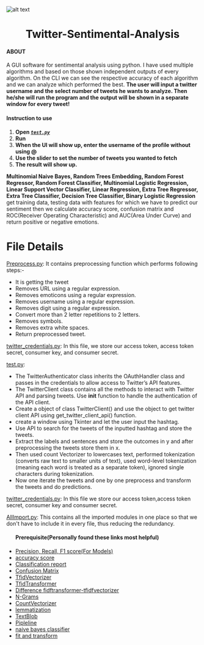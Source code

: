 ![alt text](https://github.com/akbloodadarsh/Twitter-Sentimental-Analysis/blob/master/Twitterlogo.png?raw=true)
<h1 align="center">Twitter-Sentimental-Analysis</h1>

#### ABOUT

A GUI software for sentimental analysis using python. I have used multiple algorithms and based on those shown independent outputs of every algorithm. On the CLI we can see the respective accuracy of each algorithm and we can analyze which performed the best. **The user will input a twitter username and the select number of tweets he wants to analyze. Then he/she will run the program and the output will be shown in a separate window for every tweet!**

#### Instruction to use
1. **Open [_`test.py`_](https://github.com/akbloodadarsh/Twitter-Sentimental-Analysis/blob/master/test.py)**
2. **Run**
3. **When the UI will show up, enter the username of the profile without using @**
4. **Use the slider to set the number of tweets you wanted to fetch**
5. **The result will show up.**

**Multinomial Naive Bayes, Random Trees Embedding, Random Forest Regressor, Random Forest Classifier, Multinomial Logistic Regression, Linear Support Vector Classifier, Linear Regression, Extra Tree Regressor, Extra Tree Classifier, Decision Tree Classifier, Binary Logistic Regression** get training data, testing data with features for which we have to predict our sentiment then we calculate accuracy score, confusion matrix and ROC(Receiver Operating Characteristic) and AUC(Area Under Curve) and return positive or negative emotions.

# File Details

<a href="https://github.com/akbloodadarsh/Negative-Tweet-Reporter-Automatic/blob/master/PreProcess.py">Preprocess.py</a>: It contains preprocessing function which performs following steps:- 
- It is getting the tweet  
- Removes URL using a regular expression.
- Removes emoticons using a regular expression.
- Removes username using a regular expression.
- Removes digit using a regular expression.
- Convert more than 2 letter repetitions to 2 letters.
- Removes symbols.
- Removes extra white spaces.
- Return preprocessed tweet.

<a href="https://github.com/akbloodadarsh/Negative-Tweet-Reporter-Automatic/blob/master/twitter_credentials.py">twitter_credentials.py</a>: 
In this file, we store our access token, access token secret, consumer key, and consumer secret.

<a href="https://github.com/akbloodadarsh/Twitter-Sentimental-Analysis/blob/master/test.py">test.py</a>: 
- The TwitterAuthenticator class inherits the OAuthHandler class and passes in the credentials to allow access to Twitter’s API features.
- The TwitterClient class contains all the methods to interact with Twitter API and parsing tweets. Use __init__ function to handle the authentication of the API client.
- Create a object of class TwitterClient() and use the object to get twitter client API using get_twitter_client_api() function.
- create a window using Tkinter and let the user input the hashtag.
- Use API to search for the tweets of the inputted hashtag and store the tweets.
- Extract the labels and sentences and store the outcomes in y and after preprocessing the tweets store them in x.
- Then used count Vectorizer to lowercases text, performed tokenization (converts raw text to smaller units of text), used word-level tokenization (meaning each word is treated as a separate token), ignored single characters during tokenization.
- Now one iterate the tweets and one by one preprocess and transform the tweets and do predictions.

<a href="https://github.com/akbloodadarsh/Twitter-Sentimental-Analysis/blob/master/twitter_credentials.py">twitter_credentials.py</a>: In this file we store our access token,access token secret, consumer key and consumer secret.

<a href="https://github.com/akbloodadarsh/Twitter-Sentimental-Analysis/blob/master/AllImport.py">AllImport.py</a>: This contains all the imported modules in one place so that we don't have to include it in every file, thus reducing the redundancy.

<ul>
  
 #### Prerequisite(Personally found these links most helpful)
<li>	<a href="https://muthu.co/understanding-the-classification-report-in-sklearn/#:~:text=A%20Classification%20report%20is%20used,predictions%20from%20a%20classification%20algorithm.&text=The%20report%20shows%20the%20main,positives%2C%20true%20and%20false%20negatives.">Precision, Recall, F1 score(For Models)</a></li>
<li> <a href="https://scikit-learn.org/stable/modules/generated/sklearn.metrics.accuracy_score.html#:~:text=sklearn.metrics.,set%20of%20labels%20in%20y_true.">accuracy score</a></li>
<li>	<a href="https://muthu.co/understanding-the-classification-report-in-sklearn/#:~:text=A%20Classification%20report%20is%20used,predictions%20from%20a%20classification%20algorithm.&text=The%20report%20shows%20the%20main,positives%2C%20true%20and%20false%20negatives.">Classification report </a></li>
<li>	<a href="https://towardsdatascience.com/understanding-confusion-matrix-a9ad42dcfd62">Confusion Matrix</a></li>
<li>	<a href="https://scikit-learn.org/stable/modules/generated/sklearn.feature_extraction.text.TfidfVectorizer.html">TfidVectorizer</a></li>
<li>	<a href="https://scikit-learn.org/stable/modules/generated/sklearn.feature_extraction.text.TfidfTransformer.html">TfidTransformer</a></li>
<li>	<a href="http://kavita-ganesan.com/tfidftransformer-tfidfvectorizer-usage-differences/#.Xu9xuXUzaT_">Difference fidftransformer-tfidfvectorizer</a></li>
<li>	<a href="https://kavita-ganesan.com/what-are-n-grams/">N-Grams</a></li>
<li>	<a href="https://kavita-ganesan.com/how-to-use-countvectorizer/#.Xu9m0HUzaT8">CountVectorizer</a></li>
<li>	<a href="https://www.nltk.org/_modules/nltk/stem/wordnet.html">lemmatization</a></li>
<li>	<a href="https://textblob.readthedocs.io/en/dev/">TextBlob</a></li>
<li>	<a href="https://stackoverflow.com/questions/33091376/python-what-is-exactly-sklearn-pipeline-pipeline">Pipleline</a></li>
<li>	<a href="https://www.geeksforgeeks.org/naive-bayes-classifiers/">naive bayes classifier</a></li>
<li>	<a href="https://towardsdatascience.com/fit-vs-transform-in-scikit-libraries-for-machine-learning-3c70e6300ded">fit and transform</a></li>
  </ul>
